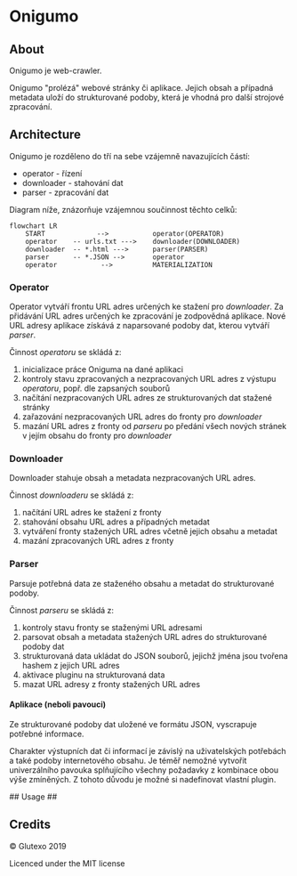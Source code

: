 # Onigumo #

## About ##

Onigumo je web-crawler.

Onigumo "prolézá" webové stránky či aplikace. Jejich obsah a případná metadata uloží do strukturované podoby, která je vhodná pro další strojové zpracování.

## Architecture ##

Onigumo je rozděleno do tří na sebe vzájemně navazujících částí:

* operator - řízení
* downloader - stahování dat
* parser - zpracování dat

Diagram níže, znázorňuje vzájemnou součinnost těchto celků:

```mermaid
flowchart LR
    START             -->           operator(OPERATOR)
    operator    -- urls.txt --->    downloader(DOWNLOADER)
    downloader  -- *.html --->      parser(PARSER)
    parser      -- *.JSON -->       operator
    operator           -->          MATERIALIZATION
```

### Operator ###

Operator vytváří frontu URL adres určených ke stažení pro _downloader_. Za přidávání URL adres určených ke zpracování je zodpovědná aplikace. Nové URL adresy aplikace získává z naparsované podoby dat, kterou vytváří _parser_.

Činnost _operatoru_ se skládá z:

1. inicializace práce Oniguma na dané aplikaci
2. kontroly stavu zpracovaných a nezpracovaných URL adres z výstupu _operatoru_, popř. dle zapsaných souborů
3. načítání nezpracovaných URL adres ze strukturovaných dat stažené stránky
4. zařazování nezpracovaných URL adres do fronty pro _downloader_
5. mazání URL adres z fronty od _parseru_ po předání všech nových stránek
v jejím obsahu do fronty pro _downloader_

### Downloader ###

Downloader stahuje obsah a metadata nezpracovaných URL adres.

Činnost _downloaderu_ se skládá z:

1. načítání URL adres ke stažení z fronty
2. stahování obsahu URL adres a případných metadat
4. vytváření fronty stažených URL adres včetně jejich obsahu a metadat
3. mazání zpracovaných URL adres z fronty

### Parser ###

Parsuje potřebná data ze staženého obsahu a metadat do strukturované podoby.

Činnost _parseru_ se skládá z:

1. kontroly stavu fronty se staženými URL adresami
2. parsovat obsah a metadata stažených URL adres do strukturované podoby dat
3. strukturovaná data ukládat do JSON souborů, jejichž jména jsou tvořena
hashem z jejich URL adres
4. aktivace pluginu na strukturovaná data
5. mazat URL adresy z fronty stažených URL adres

#### Aplikace (neboli pavouci) ####

Ze strukturované podoby dat uložené ve formátu JSON, vyscrapuje potřebné informace.

Charakter výstupních dat či informací je závislý na uživatelských potřebách a také podoby internetového obsahu. Je téměř nemožné vytvořit univerzálního pavouka splňujícího všechny požadavky z kombinace obou výše zmíněných. Z tohoto důvodu je možné si nadefinovat vlastní plugin.

## Usage ##

## Credits ##

© Glutexo 2019

Licenced under the MIT license
